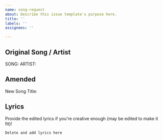 ```yaml
---
name: song-request
about: Describe this issue template's purpose here.
title: ''
labels: ''
assignees: ''

---
```


## Original Song / Artist
SONG: 
ARTIST:

## Amended
New Song Title: 

## Lyrics
Provide the edited lyrics if you're creative enough (may be edited to make it fit)!

```
Delete and add lyrics here
```
